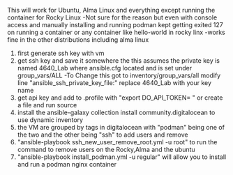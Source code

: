 This will work for Ubuntu, Alma Linux and everything except running the container for Rocky Linux
-Not sure for the reason but even with console access and manually installing and running podman kept getting exited 127 on running a container or any container like hello-world in rocky linx
-works fine in the other distributions including alma linux

1. first generate ssh key with vm
2. get ssh key and save it somewhere the this assumes the private key is named 4640_Lab where ansible.cfg located and is set under group_vars/ALL
	-To Change this got to inventory/group_vars/all modify line "ansible_ssh_private_key_file:" replace 4640_Lab with your key name
3. get api key and add to .profile with "export DO_API_TOKEN= <INSERT API KEY>" or create a file and run source
4. install the ansible-galaxy collection install community.digitalocean to use dynamic inventory
5. the VM are grouped by tags in digitalocean with "podman" being one of the two and the other being "ssh" to add users and remove
7. "ansible-playbook ssh_new_user_remove_root.yml -u root" to run the command to remove users on the Rocky,Alma and the ubuntu
8. "ansible-playbook install_podman.yml -u regular" will allow you to install and run a podman nginx container
